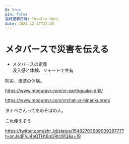 ```yaml
---
Q: true
pin: false
最終更新日時: Invalid date
date: 2024-12-27T22:35
---
```

# メタバースで災害を伝える

- メタバースの定義  
    没入感と体験、リモートで共有  
    

防災、津波の体験。

https://www.moguravr.com/vr-earthquake-drill/

https://www.moguravr.com/vrchat-vr-hinankunren/

タナベさんってあのそばの人。

これ使えそう

https://twitter.com/shr_id/status/1548270368900939777?t=onJsdFVJ4aQTHt6qORtcWQ&s=19